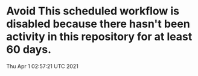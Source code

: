 # Avoid This scheduled workflow is disabled because there hasn't been activity in this repository for at least 60 days.
Thu Apr  1 02:57:21 UTC 2021
